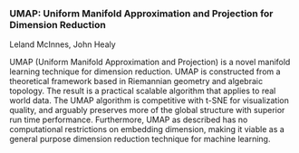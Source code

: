 ### UMAP: Uniform Manifold Approximation and Projection for Dimension Reduction

Leland McInnes, John Healy

UMAP (Uniform Manifold Approximation and Projection) is a novel manifold learning technique for dimension reduction. UMAP is constructed from a theoretical framework based in Riemannian geometry and algebraic topology. The result is a practical scalable algorithm that applies to real world data. The UMAP algorithm is competitive with t-SNE for visualization quality, and arguably preserves more of the global structure with superior run time performance. Furthermore, UMAP as described has no computational restrictions on embedding dimension, making it viable as a general purpose dimension reduction technique for machine learning.

